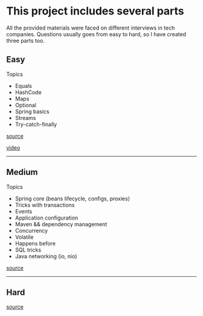 # This project includes several parts
All the provided materials were faced on different interviews in tech companies.
Questions usually goes from easy to hard, so I have created three parts too.


## Easy
Topics
- Equals
- HashCode
- Maps
- Optional
- Spring basics
- Streams
- Try-catch-finally

[source](test/java/easy)

[video](https://youtu.be/CVGmIp9Wv68)

---

## Medium
Topics
- Spring core (beans lifecycle, configs, proxies)
- Tricks with transactions
- Events
- Application configuration
- Maven && dependency management
- Concurrency
- Volatile
- Happens before
- SQL tricks
- Java networking (io, nio)

[source](test/java/medium)

---

## Hard

[source](test/java/hard)
